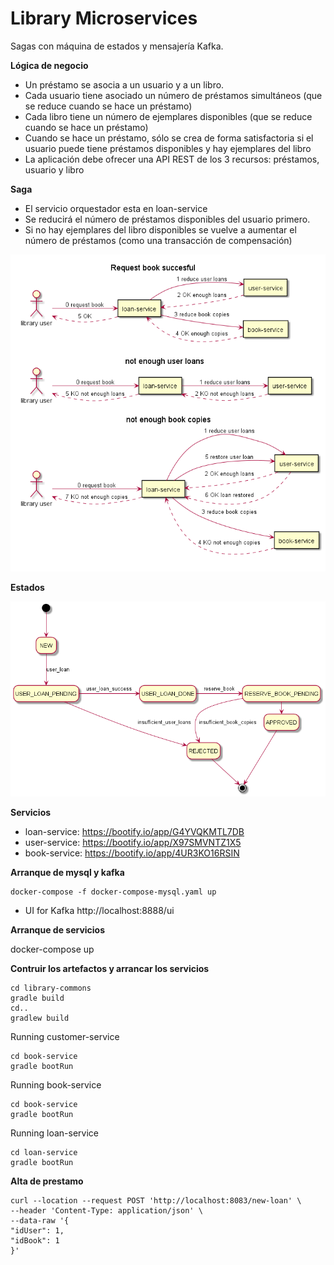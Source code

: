 # Library Microservices
Sagas con máquina de estados y mensajería Kafka.

**Lógica de negocio**

* Un préstamo se asocia a un usuario y a un libro.
* Cada usuario tiene asociado un número de préstamos simultáneos (que se reduce cuando se hace un préstamo)
* Cada libro tiene un número de ejemplares disponibles (que se reduce cuando se hace un préstamo)
* Cuando se hace un préstamo, sólo se crea de forma satisfactoria si el usuario puede tiene préstamos disponibles y hay ejemplares del libro
* La aplicación debe ofrecer una API REST de los 3 recursos: préstamos, usuario y libro

**Saga**

* El servicio orquestador esta en loan-service
* Se reducirá el número de préstamos disponibles del usuario primero.
* Si no hay ejemplares del libro disponibles se vuelve a aumentar el número de préstamos (como una transacción de compensación)

![cases](doc/cases.png)

**Estados**

![states](doc/state.png)

**Servicios**

* loan-service: https://bootify.io/app/G4YVQKMTL7DB
* user-service: https://bootify.io/app/X97SMVNTZ1X5
* book-service: https://bootify.io/app/4UR3KO16RSIN

**Arranque de mysql y kafka**

	docker-compose -f docker-compose-mysql.yaml up

* UI for Kafka http://localhost:8888/ui


**Arranque de servicios**

docker-compose up

**Contruir los artefactos y arrancar los servicios**

    cd library-commons
    gradle build
    cd..
    gradlew build

Running customer-service

    cd book-service
    gradle bootRun

Running book-service

    cd book-service 
    gradle bootRun

Running loan-service

    cd loan-service 
    gradle bootRun

**Alta de prestamo**

    curl --location --request POST 'http://localhost:8083/new-loan' \
    --header 'Content-Type: application/json' \
    --data-raw '{
    "idUser": 1,
    "idBook": 1
    }'



